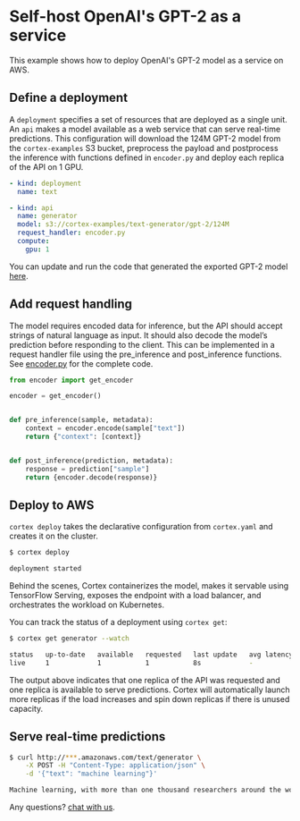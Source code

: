 # Self-host OpenAI's GPT-2 as a service

This example shows how to deploy OpenAI's GPT-2 model as a service on AWS.

## Define a deployment

A `deployment` specifies a set of resources that are deployed as a single unit. An `api` makes a model available as a web service that can serve real-time predictions. This configuration will download the 124M GPT-2 model from the `cortex-examples` S3 bucket, preprocess the payload and postprocess the inference with functions defined in `encoder.py` and deploy each replica of the API on 1 GPU.

```yaml
- kind: deployment
  name: text

- kind: api
  name: generator
  model: s3://cortex-examples/text-generator/gpt-2/124M
  request_handler: encoder.py
  compute:
    gpu: 1
```
<!-- CORTEX_VERSION_MINOR -->
You can update and run the code that generated the exported GPT-2 model [here](https://colab.research.google.com/github/cortexlabs/cortex/blob/master/examples/text-generator/gpt-2.ipynb).

## Add request handling

The model requires encoded data for inference, but the API should accept strings of natural language as input. It should also decode the model’s prediction before responding to the client. This can be implemented in a request handler file using the pre_inference and post_inference functions. See [encoder.py](encoder.py) for the complete code.

```python
from encoder import get_encoder

encoder = get_encoder()


def pre_inference(sample, metadata):
    context = encoder.encode(sample["text"])
    return {"context": [context]}


def post_inference(prediction, metadata):
    response = prediction["sample"]
    return {encoder.decode(response)}
```

## Deploy to AWS

`cortex deploy` takes the declarative configuration from `cortex.yaml` and creates it on the cluster.

```bash
$ cortex deploy

deployment started
```

Behind the scenes, Cortex containerizes the model, makes it servable using TensorFlow Serving, exposes the endpoint with a load balancer, and orchestrates the workload on Kubernetes.

You can track the status of a deployment using `cortex get`:

```bash
$ cortex get generator --watch

status   up-to-date   available   requested   last update   avg latency
live     1            1           1           8s            -
```

The output above indicates that one replica of the API was requested and one replica is available to serve predictions. Cortex will automatically launch more replicas if the load increases and spin down replicas if there is unused capacity.

## Serve real-time predictions

```bash
$ curl http://***.amazonaws.com/text/generator \
    -X POST -H "Content-Type: application/json" \
    -d '{"text": "machine learning"}'

Machine learning, with more than one thousand researchers around the world today, are looking to create computer-driven machine learning algorithms that can also be applied to human and social problems, such as education, health care, employment, medicine, politics, or the environment...
```

Any questions? [chat with us](https://gitter.im/cortexlabs/cortex).
